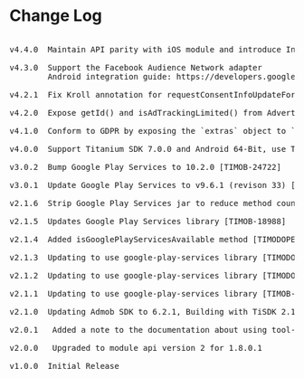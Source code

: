 # Change Log

<pre>

v4.4.0  Maintain API parity with iOS module and introduce Interstitial ads support on Android.

v4.3.0  Support the Facebook Audience Network adapter
        Android integration guide: https://developers.google.com/admob/android/mediation/facebook
        
v4.2.1  Fix Kroll annotation for requestConsentInfoUpdateForPublisherIdentifiers.

v4.2.0  Expose getId() and isAdTrackingLimited() from AdvertisingIdClient.Info.

v4.1.0  Conform to GDPR by exposing the `extras` object to `requestAd()` [MOD-2423]

v4.0.0  Support Titanium SDK 7.0.0 and Android 64-Bit, use Ti.PlayServices

v3.0.2  Bump Google Play Services to 10.2.0 [TIMOB-24722]

v3.0.1  Update Google Play Services to v9.6.1 (revison 33) [TIMOB-23860]

v2.1.6  Strip Google Play Services jar to reduce method count [TIMOB-18082]

v2.1.5  Updates Google Play Services library [TIMOB-18988]

v2.1.4  Added isGooglePlayServicesAvailable method [TIMODOPEN-461]

v2.1.3  Updating to use google-play-services library [TIMODOPEN-454]

v2.1.2  Updating to use google-play-services library [TIMODOPEN-445]

v2.1.1  Updating to use google-play-services library [TIMOB-16940]

v2.1.0  Updating Admob SDK to 6.2.1, Building with TiSDK 2.1.3.GA, update documentation [TIMODOPEN-212]

v2.0.1	 Added a note to the documentation about using tool-api-level 14 in the tiapp.xml [MOD-639]

v2.0.0	 Upgraded to module api version 2 for 1.8.0.1

v1.0.0  Initial Release
